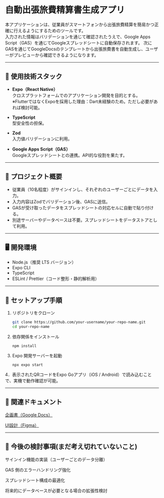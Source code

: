 # 自動出張旅費精算書生成アプリ

本アプリケーションは、従業員がスマートフォンから出張旅費精算を簡易かつ正確に行えるようにするためのツールです。  
入力された情報はバリデーションを通じて確認されたうえで、Google Apps Script（GAS）を通じてGoogleスプレッドシートに自動保存されます。
次にGASを通じてGoogleDocsのテンプレートから出張旅費書を自動生成し、ユーザーがプレビューから確認できるようになります。

---

## 📌 使用技術スタック

- **Expo（React Native）**  
  クロスプラットフォームでのアプリケーション開発を目的とする。  
  ※FlutterではなくExpoを採用した理由：Dart未経験のため。ただし必要があれば検討可能。  

- **TypeScript**  
  型安全性の担保。  

- **Zod**  
  入力値バリデーションに利用。  

- **Google Apps Script（GAS）**  
  Googleスプレッドシートとの連携。API的な役割を果たす。  

---

## 📂 プロジェクト概要

- 従業員（10名程度）がサインインし、それぞれのユーザーごとにデータを入力。  
- 入力内容はZodでバリデーション後、GASに送信。  
- GASが受け取ったデータをスプレッドシートの対応セルに自動で貼り付ける。  
- 別途サーバーやデータベースは不要。スプレッドシートをデータストアとして利用。  

---

## 🖥️ 開発環境

- Node.js（推奨 LTS バージョン）  
- Expo CLI  
- TypeScript  
- ESLint / Prettier（コード整形・静的解析用）  

---

## 🚀 セットアップ手順

1. リポジトリをクローン
   ```bash
   git clone https://github.com/your-username/your-repo-name.git
   cd your-repo-name
   
2. 依存関係をインストール
   ```
   npm install

4. Expo 開発サーバーを起動
   ```
   npx expo start

4．表示されたQRコードをExpo Goアプリ（iOS / Android）で読み込むことで、実機で動作確認が可能。

---

## 📑 関連ドキュメント

[企画書（Google Docs）](https://docs.google.com/document/d/1SfcVXkAAZXS8XmAUIMAWHcLUuq8DjSiJcCrzxWgZTp0/edit?usp=sharing)

[UI設計（Figma）](https://www.figma.com/design/juNveyTYyMKgLROU3JMSZB/%E3%83%87%E3%82%B6%E3%82%A4%E3%83%B3?node-id=2-3&t=cDmN1uTzmbwCu36K-0)

---

## 📌 今後の検討事項(まだ考え切れていないこと)

サインイン機能の実装（ユーザーごとのデータ分離）

GAS 側のエラーハンドリング強化

スプレッドシート構成の最適化

将来的にデータベースが必要となる場合の拡張性検討
